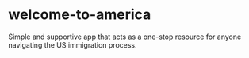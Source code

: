 # welcome-to-america
Simple and supportive app that acts as a one-stop resource for anyone navigating the US immigration process.
